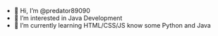 - 👋 Hi, I’m @predator89090
- 👀 I’m interested in Java Development
- 🌱 I’m currently learning HTML/CSS/JS
know some Python and Java
